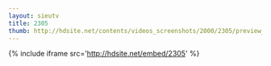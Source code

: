 ```yaml
---
layout: sieutv
title: 2305
thumb: http://hdsite.net/contents/videos_screenshots/2000/2305/preview_360p.mp4.jpg
---
```

{% include iframe src='http://hdsite.net/embed/2305' %}
 
